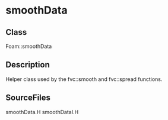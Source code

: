 # smoothData 
## Class
Foam::smoothData

## Description
Helper class used by the fvc::smooth and fvc::spread functions.

## SourceFiles
smoothData.H
smoothDataI.H

